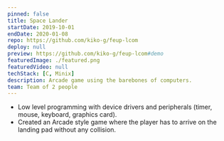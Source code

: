 ```yaml
---
pinned: false
title: Space Lander
startDate: 2019-10-01
endDate: 2020-01-08
repo: https://github.com/kiko-g/feup-lcom
deploy: null
preview: https://github.com/kiko-g/feup-lcom#demo
featuredImage: ./featured.png
featuredVideo: null
techStack: [C, Minix]
description: Arcade game using the barebones of computers.
team: Team of 2 people
---
```


- Low level programming with device drivers and peripherals (timer, mouse, keyboard, graphics card).
- Created an Arcade style game where the player has to arrive on the landing pad without any collision.

